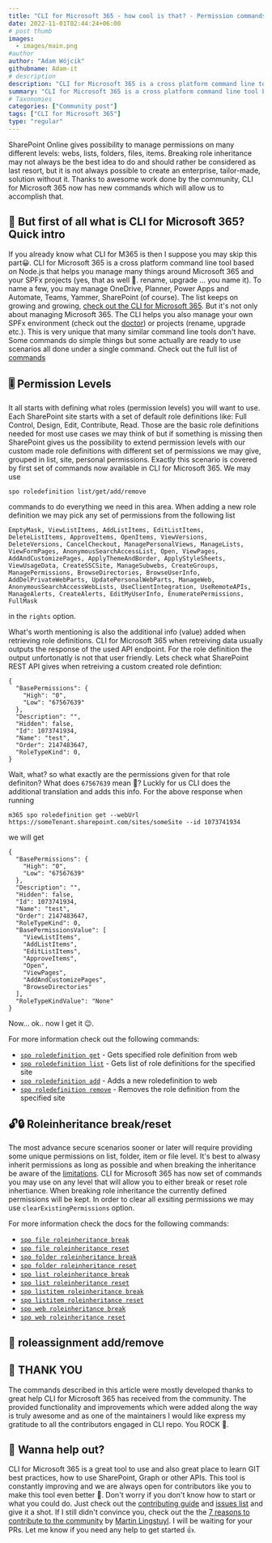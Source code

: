 ```yaml
---
title: "CLI for Microsoft 365 - how cool is that? - Permission commands"
date: 2022-11-01T02:44:24+06:00
# post thumb
images:
  - images/main.png
#author
author: "Adam Wójcik"
githubname: Adam-it
# description
description: "CLI for Microsoft 365 is a cross platform command line tool based on Node.js that helps you manage many things around Microsoft 365 and your SPFx project (yes, that as well 🤩. rename, upgrade ... you name it). You may manage OneDrive, Planner, Power Apps and Automate, Teams, Yammer, SharePoint (of course). The list keeps on growing and growing. Lets check some new commands added to CLI which allow us manage permissions on many different levels in SharePoint Online."
summary: "CLI for Microsoft 365 is a cross platform command line tool based on Node.js that helps you manage many things around Microsoft 365 and your SPFx project (yes, that as well 🤩. rename, upgrade ... you name it). You may manage OneDrive, Planner, Power Apps and Automate, Teams, Yammer, SharePoint (of course). The list keeps on growing and growing. Lets check some new commands added to CLI which allow us manage permissions on many different levels in SharePoint Online."
# Taxonomies
categories: ["Community post"]
tags: ["CLI for Microsoft 365"]
type: "regular" 
---
```


SharePoint Online gives possibility to manage permissions on many different levels: webs, lists, folders, files, items. Breaking role inheritance may not always be the best idea to do and should rather be considered as last resort, but it is not always possible to create an enterprise, tailor-made, solution without it. Thanks to awesome work done by the community, CLI for Microsoft 365 now has new commands which will allow us to accomplish that.

## 🤔 But first of all what is CLI for Microsoft 365? Quick intro

If you already know what CLI for M365 is then I suppose you may skip this part😀. CLI for Microsoft 365 is a cross platform command line tool based on Node.js that helps you manage many things around Microsoft 365 and your SPFx projects (yes, that as well 🤩. rename, upgrade ... you name it). To name a few, you may manage OneDrive, Planner, Power Apps and Automate, Teams, Yammer, SharePoint (of course). The list keeps on growing and growing, [check out the CLI for Microsoft 365](https://pnp.github.io/cli-microsoft365/). But it's not only about managing Microsoft 365. The CLI helps you also manage your own SPFx environment (check out the [doctor](https://pnp.github.io/cli-microsoft365/cmd/spfx/spfx-doctor/)) or projects (rename, upgrade etc.). This is very unique that many similar command line tools don't have. Some commands do simple things but some actually are ready to use scenarios all done under a single command. Check out the full list of [commands](https://pnp.github.io/cli-microsoft365/cmd/login/#usage)

## 🎚️ Permission Levels

It all starts with defining what roles (permission levels) you will want to use. Each SharePoint site starts with a set of default role definitions like: Full Control, Design, Edit, Contribute, Read. Those are the basic role definitions needed for most use cases we may think of but if something is missing then SharePoint gives us the possibility to extend permission levels with our custom made role definitions with different set of permissions we may give, grouped in list, site, personal permissions. Exactly this scenario is covered by first set of commands now available in CLI for Microsoft 365. We may use

```
spo roledefinition list/get/add/remove
```

commands to do everything we need in this area. When adding a new role definition we may pick any set of permissions from the following list

```
EmptyMask, ViewListItems, AddListItems, EditListItems, DeleteListItems, ApproveItems, OpenItems, ViewVersions, DeleteVersions, CancelCheckout, ManagePersonalViews, ManageLists, ViewFormPages, AnonymousSearchAccessList, Open, ViewPages, AddAndCustomizePages, ApplyThemeAndBorder, ApplyStyleSheets, ViewUsageData, CreateSSCSite, ManageSubwebs, CreateGroups, ManagePermissions, BrowseDirectories, BrowseUserInfo, AddDelPrivateWebParts, UpdatePersonalWebParts, ManageWeb, AnonymousSearchAccessWebLists, UseClientIntegration, UseRemoteAPIs, ManageAlerts, CreateAlerts, EditMyUserInfo, EnumeratePermissions, FullMask
``` 

in the `rights` option.

What's worth mentioning is also the additional info (value) added when retrieving role definitions. CLI for Microsoft 365 when retreiving data usually outputs the response of the used API endpoint. For the role definition the output unfortonatly is not that user friendly.
Lets check what SharePoint REST API gives when retreiving a custom created role defintion:

```
{
  "BasePermissions": {
    "High": "0",
    "Low": "67567639"
  },
  "Description": "",
  "Hidden": false,
  "Id": 1073741934,
  "Name": "test",
  "Order": 2147483647,
  "RoleTypeKind": 0,
}
```

Wait, what? so what exactly are the permissions given for that role definiton? What does `67567639` mean 🤔? Luckly for us CLI does the additional translation and adds this info. For the above response when running

```
m365 spo roledefinition get --webUrl https://someTenant.sharepoint.com/sites/someSite --id 1073741934
```

we will get

```
{
  "BasePermissions": {
    "High": "0",
    "Low": "67567639"
  },
  "Description": "",
  "Hidden": false,
  "Id": 1073741934,
  "Name": "test",
  "Order": 2147483647,
  "RoleTypeKind": 0,
  "BasePermissionsValue": [
    "ViewListItems",
    "AddListItems",
    "EditListItems",
    "ApproveItems",
    "Open",
    "ViewPages",
    "AddAndCustomizePages",
    "BrowseDirectories"
  ],
  "RoleTypeKindValue": "None"
}
```

Now... ok.. now I get it 😉.

For more information check out the following commands:

- [`spo roledefinition get`](https://pnp.github.io/cli-microsoft365/cmd/spo/roledefinition/roledefinition-get/) - Gets specified role definition from web
- [`spo roledefinition list`](https://pnp.github.io/cli-microsoft365/cmd/spo/roledefinition/roledefinition-list/) - Gets list of role definitions for the specified site
- [`spo roledefinition add`](https://pnp.github.io/cli-microsoft365/cmd/spo/roledefinition/roledefinition-add/) - Adds a new roledefinition to web
- [`spo roledefinition remove`](https://pnp.github.io/cli-microsoft365/cmd/spo/roledefinition/roledefinition-remove/) - Removes the role definition from the specified site

## 🔓🔒 Roleinheritance break/reset

The most advance secure scenarios sooner or later will require providing some unique permissions on list, folder, item or file level. It's best to alwasy inherit permissions as long as possible and when breaking the inheritance be aware of the [limitations](https://learn.microsoft.com/en-us/sharepoint/troubleshoot/lists-and-libraries/error-share-break-inheritance). CLI for Microsoft 365 has now set of commands you may use on any level that will allow you to either break or reset role inhertiance. When breaking role inheritance the currently defined permissions will be kept. In order to clear all exsiting permissions we may use `clearExistingPermissions` option.

For more information check the docs for the following commands:

- [`spo file roleinheritance break`](https://pnp.github.io/cli-microsoft365/cmd/spo/file/file-roleinheritance-break/)
- [`spo file roleinheritance reset`](https://pnp.github.io/cli-microsoft365/cmd/spo/file/file-roleinheritance-reset/)
- [`spo folder roleinheritance break`](https://pnp.github.io/cli-microsoft365/cmd/spo/folder/folder-roleinheritance-break/)
- [`spo folder roleinheritance reset`](https://pnp.github.io/cli-microsoft365/cmd/spo/folder/folder-roleinheritance-reset/)
- [`spo list roleinheritance break`](https://pnp.github.io/cli-microsoft365/cmd/spo/list/list-roleinheritance-break/)
- [`spo list roleinheritance reset`](https://pnp.github.io/cli-microsoft365/cmd/spo/list/list-roleinheritance-reset/)
- [`spo listitem roleinheritance break`](https://pnp.github.io/cli-microsoft365/cmd/spo/listitem/listitem-roleinheritance-break/)
- [`spo listitem roleinheritance reset`](https://pnp.github.io/cli-microsoft365/cmd/spo/listitem/listitem-roleinheritance-reset/)
- [`spo web roleinheritance break`](https://pnp.github.io/cli-microsoft365/cmd/spo/web/web-roleinheritance-break/)
- [`spo web roleinheritance reset`](https://pnp.github.io/cli-microsoft365/cmd/spo/web/web-roleinheritance-reset/)

## 🪪 roleassignment add/remove

## 🙏 THANK YOU

The commands described in this article were mostly developed thanks to great help CLI for Microsoft 365 has received from the community. The provided functionality and improvements which were added along the way is truly awesome and as one of the maintainers I would like express my gratitude to all the contributors engaged in CLI repo. You ROCK 🤩.

## 🙋 Wanna help out?

CLI for Microsoft 365 is a great tool to use and also great place to learn GIT best practices, how to use SharePoint, Graph or other APIs. This tool is constantly improving and we are always open for contributors like you to make this tool even better 💪. Don't worry if you don't know how to start or what you could do. Just check out the [contributing guide](https://github.com/pnp/cli-microsoft365/blob/main/CONTRIBUTING.md) and [issues list](https://github.com/pnp/cli-microsoft365/issues) and give it a shot. If I still didn't convince you, check out the the [7 reasons to contribute to the community](https://pnp.github.io/blog/post/7-reasons-to-contribute-to-the-community/) by [Martin Lingstuyl](https://github.com/martinlingstuyl/). I will be waiting for your PRs. Let me know if you need any help to get started 👍.
